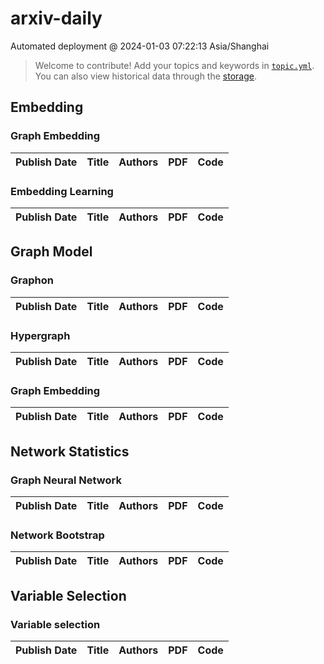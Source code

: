 # arxiv-daily
 Automated deployment @ 2024-01-03 07:22:13 Asia/Shanghai
> Welcome to contribute! Add your topics and keywords in [`topic.yml`](https://github.com/xhnnnnn/arxiv-daily/blob/main/database/topic.yml).
> You can also view historical data through the [storage](https://github.com/xhnnnnn/arxiv-daily/blob/main/database/storage).

## Embedding

### Graph Embedding
|Publish Date|Title|Authors|PDF|Code|
| :---: | :---: | :---: | :---: | :---: |

### Embedding Learning
|Publish Date|Title|Authors|PDF|Code|
| :---: | :---: | :---: | :---: | :---: |

## Graph Model

### Graphon
|Publish Date|Title|Authors|PDF|Code|
| :---: | :---: | :---: | :---: | :---: |

### Hypergraph
|Publish Date|Title|Authors|PDF|Code|
| :---: | :---: | :---: | :---: | :---: |

### Graph Embedding
|Publish Date|Title|Authors|PDF|Code|
| :---: | :---: | :---: | :---: | :---: |

## Network Statistics

### Graph Neural Network
|Publish Date|Title|Authors|PDF|Code|
| :---: | :---: | :---: | :---: | :---: |

### Network Bootstrap
|Publish Date|Title|Authors|PDF|Code|
| :---: | :---: | :---: | :---: | :---: |

## Variable Selection

### Variable selection
|Publish Date|Title|Authors|PDF|Code|
| :---: | :---: | :---: | :---: | :---: |
